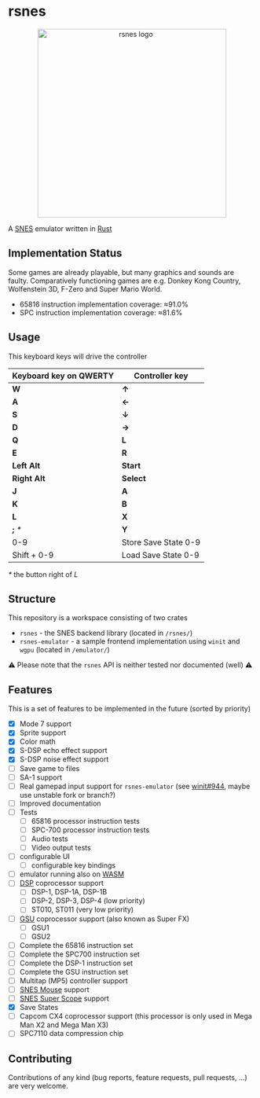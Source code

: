 # rsnes

<div align='center'>
  <img src='https://user-images.githubusercontent.com/26610181/131219139-4b2c12ca-cc3d-4a72-827c-1c83476a4401.png'
       alt='rsnes logo' width='384cm' align='center'>
</div>

A [SNES](https://en.wikipedia.org/wiki/Super_Nintendo_Entertainment_System) emulator written in [Rust](https://www.rust-lang.org/)

## Implementation Status

Some games are already playable, but many graphics and sounds are faulty.
Comparatively functioning games are e.g. Donkey Kong Country, Wolfenstein 3D,
F-Zero and Super Mario World.

- 65816 instruction implementation coverage: ≈91.0%
- SPC instruction implementation coverage: ≈81.6%

## Usage

This keyboard keys will drive the controller

| Keyboard key on QWERTY | Controller key       |
|------------------------|----------------------|
| **W**                  | **↑**                |
| **A**                  | **←**                |
| **S**                  | **↓**                |
| **D**                  | **→**                |
| **Q**                  | **L**                |
| **E**                  | **R**                |
| **Left Alt**           | **Start**            |
| **Right Alt**          | **Select**           |
| **J**                  | **A**                |
| **K**                  | **B**                |
| **L**                  | **X**                |
| **;** *\**             | **Y**                |
| 0-9                    | Store Save State 0-9 |
| Shift + 0-9            | Load Save State 0-9  |

*\** the button right of *L*

## Structure

This repository is a workspace consisting of two crates

- `rsnes` - the SNES backend library (located in `/rsnes/`)
- `rsnes-emulator` - a sample frontend implementation using `winit` and `wgpu` (located in `/emulator/`)

⚠️ Please note that the `rsnes` API is neither tested nor documented (well) ⚠️

## Features

This is a set of features to be implemented in the future (sorted by priority)

- [x] Mode 7 support
- [x] Sprite support
- [x] Color math
- [x] S-DSP echo effect support
- [x] S-DSP noise effect support
- [ ] Save game to files
- [ ] SA-1 support
- [ ] Real gamepad input support for `rsnes-emulator` (see [winit#944](https://github.com/rust-windowing/winit/issues/944), maybe use unstable fork or branch?)
- [ ] Improved documentation
- [ ] Tests
  - [ ] 65816 processor instruction tests
  - [ ] SPC-700 processor instruction tests
  - [ ] Audio tests
  - [ ] Video output tests
- [ ] configurable UI
  - [ ] configurable key bindings
- [ ] emulator running also on [WASM](https://webassembly.org/)
- [ ] [DSP](https://en.wikipedia.org/wiki/NEC_%C2%B5PD7720#%C2%B5PD77C25) coprocessor support
  - [ ] DSP-1, DSP-1A, DSP-1B
  - [ ] DSP-2, DSP-3, DSP-4 (low priority)
  - [ ] ST010, ST011 (very low priority)
- [ ] [GSU](https://en.wikipedia.org/wiki/Super_FX) coprocessor support (also known as Super FX)
  - [ ] GSU1
  - [ ] GSU2
- [ ] Complete the 65816 instruction set
- [ ] Complete the SPC700 instruction set
- [ ] Complete the DSP-1 instruction set
- [ ] Complete the GSU instruction set
- [ ] Multitap (MP5) controller support
- [ ] [SNES Mouse](https://en.wikipedia.org/wiki/Super_NES_Mouse) support
- [ ] [SNES Super Scope](https://en.wikipedia.org/wiki/Super_Scope) support
- [x] Save States
- [ ] Capcom CX4 coprocessor support (this processor is only used in Mega Man X2 and Mega Man X3)
- [ ] SPC7110 data compression chip

## Contributing

Contributions of any kind (bug reports, feature requests, pull requests, …) are very welcome.
